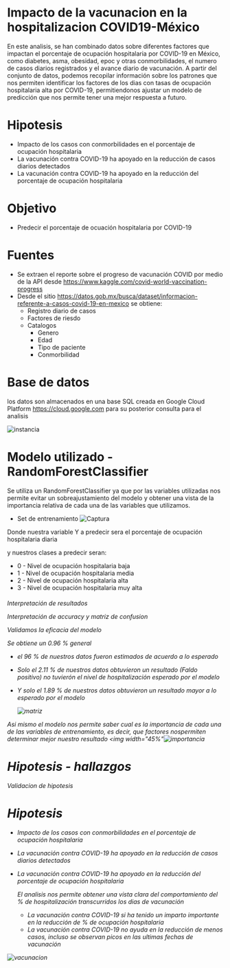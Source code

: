 # Impacto de la vacunacion en la hospitalizacion COVID19-México


En este analisis, se han combinado datos sobre diferentes factores que impactan el porcentaje de ocupación hospitalaria por COVID-19 en México, como diabetes, asma, obesidad, epoc y otras conmorbilidades, el numero de casos diarios registrados y el avance diario de vacunación. A partir del conjunto de datos, podemos recopilar información sobre los patrones que nos permiten identificar los factores de los dias con tasas de ocupación hospitalaria alta por COVID-19, permitiendonos ajustar un modelo de predicción que nos permite tener una mejor respuesta a futuro.

# Hipotesis
- Impacto de los casos con conmorbilidades en el porcentaje de ocupación hospitalaria
- La vacunación contra COVID-19 ha apoyado en la reducción de casos diarios detectados
- La vacunación contra COVID-19 ha apoyado en la reducción del porcentaje de ocupación hospitalaria


# Objetivo
- Predecir el porcentaje de ocuación hospitalaria por COVID-19


# Fuentes
- Se extraen el reporte sobre el progreso de vacunación COVID por medio de la API desde https://www.kaggle.com/covid-world-vaccination-progress
- Desde el sitio https://datos.gob.mx/busca/dataset/informacion-referente-a-casos-covid-19-en-mexico se obtiene:
  - Registro diario de casos 
  - Factores de riesdo
  - Catalogos 
    - Genero
    - Edad
    - Tipo de paciente
    - Conmorbilidad
   

# Base de datos
los datos son almacenados en una base SQL creada en  Google Cloud Platform https://cloud.google.com para su posterior consulta para el analisis

![instancia](https://user-images.githubusercontent.com/98288000/151711592-07272d69-0609-4238-89d4-57383036f0ac.PNG)


# Modelo utilizado - RandomForestClassifier

Se utiliza un RandomForestClassifier ya que por las variables utilizadas nos permite evitar un sobreajustamiento del modelo y obtener una vista de  la importancia relativa de cada una de  las variables que utilizamos.

- Set de entrenamiento
![Captura](https://user-images.githubusercontent.com/98288000/151719457-1e8b1d33-704f-4759-8e17-ac139f4c0b94.PNG)


Donde nuestra variable Y a predecir sera el porcentaje de ocupación hospitalaria diaria

y nuestros clases a predecir seran:

- 0 - Nivel de ocupación hospitalaria baja
- 1 - Nivel de ocupación hospitalaria media
- 2 - Nivel de ocupación hospitalaria alta
- 3 - Nivel de ocupación hospitalaria muy alta

<h6> Interpretación de resultados<h>
  
  Interpretación de accuracy y matriz de confusion

Validamos la eficacia del modelo

Se obtiene un 0.96 % general

- el 96 % de nuestros datos fueron estimados de acuerdo a lo esperado

- Solo el 2.11 % de nuestros datos obtuvieron un resultado (Faldo positivo) no tuvierón el nivel de hospitalización esperado por el modelo

- Y solo el 1.89 % de nuestros datos obtuvieron un resultado mayor a lo esperado por el modelo
 
  ![matriz](https://user-images.githubusercontent.com/98288000/151719683-74ab85eb-f4c0-4c0c-b5ac-6ea160a93020.PNG)

Asi mismo el modelo nos permite saber cual es la importancia de cada una de las variables de entrenamiento, es decir, que factores nospermiten determinar mejor nuestro resultado
<img width="45%"![importancia](https://user-images.githubusercontent.com/98288000/151720018-53abe74d-dc0b-4899-8010-3b6d67898840.PNG)</img>
      
# Hipotesis - hallazgos
  
  Validacion de hipotesis
 
  # Hipotesis
- Impacto de los casos con conmorbilidades en el porcentaje de ocupación hospitalaria
- La vacunación contra COVID-19 ha apoyado en la reducción de casos diarios detectados
- La vacunación contra COVID-19 ha apoyado en la reducción del porcentaje de ocupación hospitalaria
  
  El analisis nos permite obtener una vista clara del comportamiento del % de hospitalización transcurridos los dias de vacunación 
  
  - La vacunación contra COVID-19 si ha tenido un imparto importante en la reducción de % de ocupación hospitalaria
  - La vacunación contra COVID-19 no ayuda en la reducción de menos casos, incluso se observan picos en las ultimas fechas de vacunación
  
![vacunacion](https://user-images.githubusercontent.com/98288000/151720143-07b89056-6db7-4599-94fc-033aa3378c4f.PNG)
